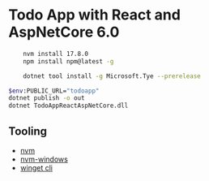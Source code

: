 # Todo App with React and AspNetCore 6.0

```bash
    nvm install 17.8.0
    npm install npm@latest -g

    dotnet tool install -g Microsoft.Tye --prerelease
```

```bash
$env:PUBLIC_URL="todoapp"
dotnet publish -o out
dotnet TodoAppReactAspNetCore.dll    
```
## Tooling

- [nvm](https://github.com/nvm-sh/nvm#installing-and-updating)
- [nvm-windows](https://github.com/coreybutler/nvm-windows/releases)
- [winget cli](https://github.com/microsoft/winget-cli/releases)